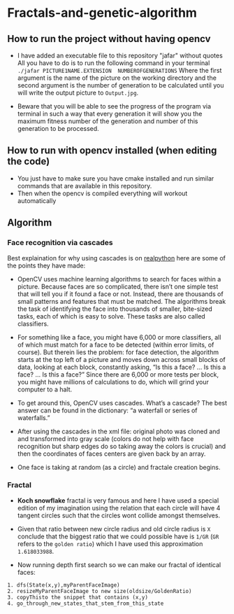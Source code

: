 # Fractals-and-genetic-algorithm

## How to run the project without having opencv 

* I have added an executable file to this repository "jafar" without quotes
All you have to do is to run the following command in your terminal
 ```./jafar PICTURE1NAME.EXTENSION  NUMBEROFGENERATIONS``` Where the first argument is the name of the picture on the working directory and
 the second argument is the number of generation to be calculated until you will write 
the output picture to ```Output.jpg```.

* Beware that you will be able to see the progress of the program via terminal
in such a way that every generation it will show you the maximum fitness number of the 
generation and number of this generation to be processed.

## How to run with opencv installed (when editing the code)

* You just have to make sure you have cmake installed and run similar commands that are 
available in this repository. 
* Then when the opencv is compiled everything will workout automatically

## Algorithm 

### Face recognition via cascades

Best explaination for why using cascades is on [realpython](https://realpython.com/face-recognition-with-python/) here are some of the points they have made:
* OpenCV uses machine learning algorithms to search for faces within a picture. Because faces are so complicated, there isn’t one simple test that will tell you if it found a face or not. Instead, there are thousands of small patterns and features that must be matched. The algorithms break the task of identifying the face into thousands of smaller, bite-sized tasks, each of which is easy to solve. These tasks are also called classifiers.

* For something like a face, you might have 6,000 or more classifiers, all of which must match for a face to be detected (within error limits, of course). But therein lies the problem: for face detection, the algorithm starts at the top left of a picture and moves down across small blocks of data, looking at each block, constantly asking, “Is this a face? … Is this a face? … Is this a face?” Since there are 6,000 or more tests per block, you might have millions of calculations to do, which will grind your computer to a halt.

* To get around this, OpenCV uses cascades. What’s a cascade? The best answer can be found in the dictionary: “a waterfall or series of waterfalls.”

* After using the cascades in the xml file: original photo was cloned and
and transformed into gray scale (colors do not help with face recognition but sharp edges do so taking away the colors is crucial)
and then the coordinates of faces centers are given back by an array.
* One face is taking at random (as a circle) and fractale creation begins.
### Fractal

* **Koch snowflake** fractal is very famous and here I have used a special edition of my imagination
using the relation that each circle will have 4 tangent circles
such that the circles wont collide amongst themselves. 

* Given that ratio between new circle radius and old circle radius is ```X``` conclude that the biggest ratio that we could possible have is ```1/GR``` (```GR``` refers to the ```golden ratio```) which I have used this approximation ```1.618033988```.
* Now running depth first search so we can make our fractal of identical faces:

```
1. dfs(State(x,y),myParentFaceImage)
2. resizeMyParentFaceImage to new size(oldsize/GoldenRatio)
3. copyThisto the snippet that contains (x,y)
4. go_through_new_states_that_stem_from_this_state
```




